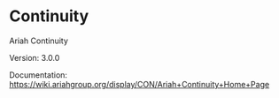 Continuity
==========

Ariah Continuity

Version: 3.0.0

Documentation: https://wiki.ariahgroup.org/display/CON/Ariah+Continuity+Home+Page